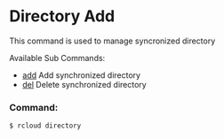 # Directory Add
This command is used to manage syncronized directory

Available Sub Commands:
- [add](add) Add synchronized directory
- [del](del) Delete synchronized directory

### Command:
`$ rcloud directory`